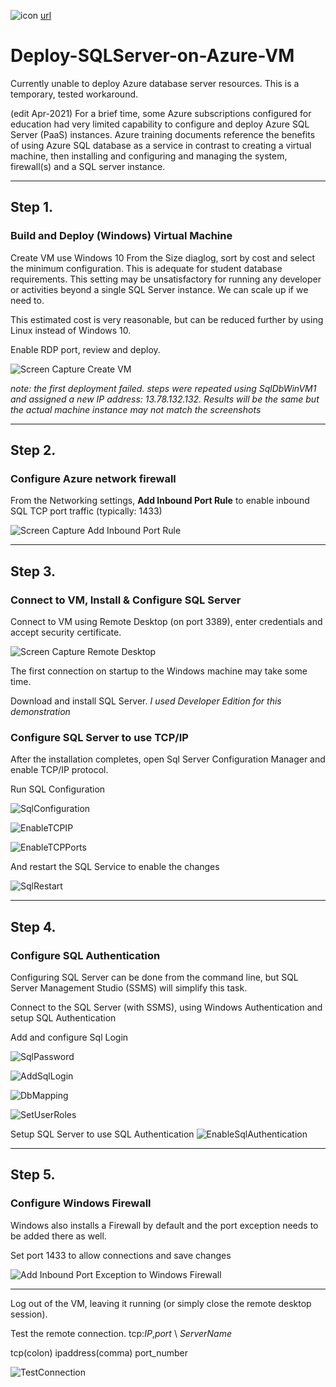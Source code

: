 ![icon](https://raw.githubusercontent.com/uid100/Deploy-SQLServer-on-Azure-VM/master/images/studency.png)
[url](https://portal.azure.com)

# Deploy-SQLServer-on-Azure-VM

Currently unable to deploy Azure database server resources. This is a temporary, tested workaround.

(edit Apr-2021)
For a brief time, some Azure subscriptions configured for education had very limited capability to 
configure and deploy Azure SQL Server (PaaS) instances. Azure training documents reference the benefits 
of using Azure SQL database as a service in contrast to creating a virtual machine, then installing and
configuring and managing the system, firewall(s) and a SQL server instance.

-----

## Step 1. 

### Build and Deploy (Windows) Virtual Machine

Create VM use Windows 10
From the Size diaglog, sort by cost and select the minimum configuration. This is adequate for student database requirements. This setting may be unsatisfactory for running any developer or activities beyond a single SQL Server instance.  We can scale up if we need to. 

This estimated cost is very reasonable, but can be reduced further by using Linux instead of Windows 10.

Enable RDP port, review and deploy.


![Screen Capture Create VM][CreateVM]

_note: the first deployment failed. steps were repeated using SqlDbWinVM1 and assigned a new IP address: 13.78.132.132.  Results will be the same but the actual machine instance may not match the screenshots_

-----

## Step 2.

### Configure Azure network firewall

From the Networking settings, **Add Inbound Port Rule** to enable inbound SQL TCP port traffic (typically: 1433)

![Screen Capture Add Inbound Port Rule][AddInboundPortRule]

-----

## Step 3.

### Connect to VM, Install & Configure SQL Server 

Connect to VM using Remote Desktop (on port 3389), enter credentials and accept security certificate.

![Screen Capture Remote Desktop][RDP]


The first connection on startup to the Windows machine may take some time.

Download and install SQL Server. _I used Developer Edition for this demonstration_

### Configure SQL Server to use TCP/IP

After the installation completes, open Sql Server Configuration Manager and enable TCP/IP protocol.

Run SQL Configuration

![SqlConfiguration][SqlConfiguration]

![EnableTCPIP][EnableTCPIP]

![EnableTCPPorts][EnableTCPPorts]

And restart the SQL Service to enable the changes

![SqlRestart][SqlRestart]

-----

## Step 4.

### Configure SQL Authentication 

Configuring SQL Server can be done from the command line, but SQL Server Management Studio (SSMS) will simplify this task.

Connect to the SQL Server (with SSMS), using Windows Authentication and setup SQL Authentication

Add and configure Sql Login

![SqlPassword][SqlPassword]

![AddSqlLogin][AddSqlLogin]

![DbMapping][DbMapping]

![SetUserRoles][SetUserRoles]

Setup SQL Server to use SQL Authentication
![EnableSqlAuthentication][EnableSqlAuthentication]

-----

## Step 5.

### Configure Windows Firewall

Windows also installs a Firewall by default and the port exception needs to be added there as well.

Set port 1433 to allow connections and save changes

![Add Inbound Port Exception to Windows Firewall][WinFirewallConfig]

-----

Log out of the VM, leaving it running (or simply close the remote desktop session). 

Test the remote connection.
tcp:_IP_,_port_ \ _ServerName_

tcp(colon)
ipaddress(comma)
port_number

![TestConnection][TestConnection]


[AddInboundPortRule]: https://raw.githubusercontent.com/uid100/Deploy-SQLServer-on-Azure-VM/master/AddInboundPortRule.JPG
[AddSqlLogin]: https://raw.githubusercontent.com/uid100/Deploy-SQLServer-on-Azure-VM/master/AddSqlLogin.JPG
[CreateVM]: https://raw.githubusercontent.com/uid100/Deploy-SQLServer-on-Azure-VM/master/CreateVM.JPG
[DbMapping]: https://raw.githubusercontent.com/uid100/Deploy-SQLServer-on-Azure-VM/master/DbMapping.JPG
[EnableSqlAuthentication]: https://raw.githubusercontent.com/uid100/Deploy-SQLServer-on-Azure-VM/master/EnableSqlAuthentication.png
[EnableTCPIP]: https://raw.githubusercontent.com/uid100/Deploy-SQLServer-on-Azure-VM/master/EnableTCPIP.JPG
[EnableTCPPorts]: https://raw.githubusercontent.com/uid100/Deploy-SQLServer-on-Azure-VM/master/EnableTCPPorts.JPG
[RDP]: https://raw.githubusercontent.com/uid100/Deploy-SQLServer-on-Azure-VM/master/RDP.JPG
[SetUserRoles]: https://raw.githubusercontent.com/uid100/Deploy-SQLServer-on-Azure-VM/master/SetUserRoles.JPG
[SqlConfiguration]: https://raw.githubusercontent.com/uid100/Deploy-SQLServer-on-Azure-VM/master/SqlConfiguration.JPG
[SqlPassword]: https://raw.githubusercontent.com/uid100/Deploy-SQLServer-on-Azure-VM/master/SqlPassword.JPG
[SqlRestart]: https://raw.githubusercontent.com/uid100/Deploy-SQLServer-on-Azure-VM/master/SqlRestart.JPG
[TestConnection]: https://raw.githubusercontent.com/uid100/Deploy-SQLServer-on-Azure-VM/master/TestConnection.png
[WinFirewallConfig]: https://raw.githubusercontent.com/uid100/Deploy-SQLServer-on-Azure-VM/master/WinFirewallConfig.JPG

